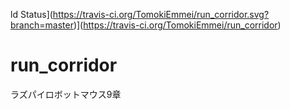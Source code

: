 ld Status](https://travis-ci.org/TomokiEmmei/run_corridor.svg?branch=master)](https://travis-ci.org/TomokiEmmei/run_corridor)
# run_corridor
ラズパイロボットマウス9章
